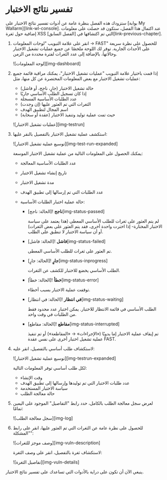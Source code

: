 # تفسير نتائج الاختبار

ستزودك هذه الفصل بنظرة عامة عن أدوات تفسير نتائج الاختبار على [بوابة My Wallarm][link-wl-console]. عند اكتمال هذا الفصل، ستكون قد حصلت على معلومات إضافية حول ثغرة XSS التي تم اكتشافها في [الفصل السابق][link-previous-chapter].

1. انقر على علامة التبويب "لوحات المعلومات → FAST" للحصول على نظرة سريعة على الأحداث الجارية. توفر لك اللوحة ملخصًا عن جميع عمليات تشغيل الاختبار وحالاتها، بالإضافة إلى عدد الثغرات لفترة محددة من الزمن.

    ![لوحة المعلومات][img-dashboard]

2. إذا قمت باختيار علامة التبويب "عمليات تشغيل الاختبار"، يمكنك مراقبة قائمة جميع عمليات تشغيل الاختبار مع بعض المعلومات المختصرة عن كل منها، مثل:

    * حالة تشغيل الاختبار (جارٍ، ناجح، أو فاشل)
    * إذا كان تسجيل الطلب الأساسي جاريًا
    * عدد الطلبات الأساسية المسجلة
    * الثغرات التي تم العثور عليها (إن وجدت)
    * اسم المجال لتطبيق الهدف
    * حيث تمت عملية توليد وتنفيذ الاختبار (عقدة أو سحابة)

    ![عمليات تشغيل الاختبار][img-testrun]

3. استكشف عملية تشغيل الاختبار بالتفصيل بالنقر عليها:

    ![توسيع عملية تشغيل الاختبار][img-test-run-expanded]

    يمكنك الحصول على المعلومات التالية من عملية تشغيل الاختبار الموسعة:

    * عدد الطلبات الأساسية المعالجة
    * تاريخ إنشاء تشغيل الاختبار
    * مدة تشغيل الاختبار
    * عدد الطلبات التي تم إرسالها إلى تطبيق الهدف
    * حالة عملية اختبار الطلبات الأساسية:

        * **ناجح** ![الحالة: ناجح][img-status-passed]
        
            لم يتم العثور على ثغرات للطلب الأساسي المعطى (هذا يعتمد على سياسة الاختبار المختارة- إذا اخترت واحدة أخرى، فقد يتم العثور على بعض الثغرات) أو أن سياسة الاختبار لا تنطبق على الطلب.
        
        * **فاشل** ![الحالة: فاشل][img-status-failed]
        
            تم العثور على ثغرات للطلب الأساسي المعطى.
            
        * **جارٍ** ![الحالة: جارٍ][img-status-inprogress]
              
            الطلب الأساسي يخضع للاختبار للكشف عن الثغرات.
            
        * **خطأ** ![الحالة: خطأ][img-status-error]
            
            توقفت عملية الاختبار بسبب أخطاء.
            
        * **في انتظار** ![الحالة: في انتظار][img-status-waiting]
        
            الطلب الأساسي في قائمة الانتظار للاختبار. يمكن اختبار عدد محدود فقط من الطلبات في وقت واحد.
            
        * **مقاطع** ![الحالة: مقاطع][img-status-interrupted]
        
            تم إيقاف عملية الاختبار إما يدويًا («الإجراءات» → «المقاطعة») أو تم تنفيذ عملية تشغيل اختبار أخرى على نفس عقدة FAST.

4. لاستكشاف طلب أساسي بالتفصيل، انقر عليه:

    ![توسيع عملية تشغيل الاختبار][img-testrun-expanded]
    
    لكل طلب أساسي توفر المعلومات التالية:

    * وقت الإنشاء
    * عدد طلبات الاختبار التي تم توليدها وإرسالها إلى تطبيق الهدف
    * سياسة الاختبار المستخدمة
    * حالة معالجة الطلب

5. لعرض سجل معالجة الطلب بالكامل، حدد رابط "التفاصيل" الموجود على اليمين تمامًا:

    ![سجل معالجة الطلب][img-log]

6. للحصول على نظرة عامة عن الثغرات التي تم العثور عليها، انقر على رابط "المشكلة":

    ![وصف موجز للثغرات][img-vuln-description]

    لاستكشاف ثغرة بالتفصيل، انقر على وصف الثغرة:

    ![تفاصيل الثغرة][img-vuln-details]
            
ينبغي الآن أن تكون على دراية بالأدوات التي تساعدك على تفسير نتائج الاختبار.